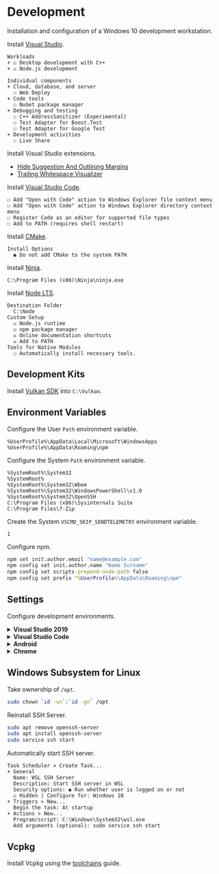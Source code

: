 # Development
Installation and configuration of a Windows 10 development workstation.

Install [Visual Studio](https://visualstudio.microsoft.com/downloads/).

```
Workloads
+ ☑ Desktop development with C++
+ ☑ Node.js development

Individual components
+ Cloud, database, and server
  ☐ Web Deploy
+ Code tools
  ☐ NuGet package manager
+ Debugging and testing
  ☐ C++ AddressSanitizer (Experimental)
  ☐ Test Adapter for Boost.Test
  ☐ Test Adapter for Google Test
+ Development activities
  ☐ Live Share
```

Install Visual Studio extensions.

- [Hide Suggestion And Outlining Margins](https://marketplace.visualstudio.com/items?itemName=MussiKara.HideSuggestionAndOutliningMargins)
- [Trailing Whitespace Visualizer](https://marketplace.visualstudio.com/items?itemName=MadsKristensen.TrailingWhitespaceVisualizer)

Install [Visual Studio Code](https://code.visualstudio.com/download).

```
☐ Add "Open with Code" action to Windows Explorer file context menu
☐ Add "Open with Code" action to Windows Explorer directory context menu
☐ Register Code as an editor for supported file types
☐ Add to PATH (requires shell restart)
```

Install [CMake](https://github.com/Kitware/CMake/releases/download/v3.18.4/cmake-3.18.4-win64-x64.msi).

```
Install Options
  ◉ Do not add CMake to the system PATH
```


Install [Ninja](https://github.com/ninja-build/ninja/releases).

```
C:\Program Files (x86)\Ninja\ninja.exe
```

Install [Node LTS](https://nodejs.org/dist/v12.19.0/node-v12.19.0-x64.msi).

```
Destination Folder
  C:\Node
Custom Setup
  ☑ Node.js runtime
  ☑ npm package manager
  ☒ Online documentation shortcuts
  ☒ Add to PATH
Tools for Native Modules
  ☐ Automatically install necessary tools.
```

## Development Kits
Install [Vulkan SDK](https://vulkan.lunarg.com/sdk/home#windows) into `C:\Vulkan`.

## Environment Variables
Configure the User `Path` environment variable.

```
%UserProfile%\AppData\Local\Microsoft\WindowsApps
%UserProfile%\AppData\Roaming\npm
```

Configure the System `Path` environment variable.

```
%SystemRoot%\System32
%SystemRoot%
%SystemRoot%\System32\Wbem
%SystemRoot%\System32\WindowsPowerShell\v1.0
%SystemRoot%\System32\OpenSSH
C:\Program Files (x86)\Sysinternals Suite
C:\Program Files\7-Zip
```

Create the System `VSCMD_SKIP_SENDTELEMETRY` environment variable.

```
1
```

Configure npm.

```cmd
npm set init.author.email "name@example.com"
npm config set init.author.name "Name Surname"
npm config set scripts-prepend-node-path false
npm config set prefix "%UserProfile%\AppData\Roaming\npm"
```

## Settings
Configure development environments.

<details>
<summary><b>Visual Studio 2019</b></summary>

```
Environment
+ General
  Color theme: Dark
+ Documents
  ☑ Save documents as Unicode when data cannot be saved in codepage
+ Fonts and Colors
  Text Editor: DejaVu LGC Sans Mono 9
  [All Text Tool Windows]: DejaVu LGC Sans Mono 9
+ Keyboard
  Build.BuildSolution: F7 (Global)
+ Startup
  On startup, open: Empty environment

Projects and Solutions
+ General
  ☐ Always show Error List if build finishes with errors
  ☐ Warn user when the project location is not trusted
+ Build and Run
  On Run, when projects are out of date: Always build
  On Run, when build or deployment error occur: Do not launch

Source Control
+ Plug-in Selection
  Current source control plug-in: Git

Text Editor
+ General
  ☐ Drag and drop text editing
  ☑ Enable mouse click to perform Go to Definition
    Use modifier key: Ctrl+Alt
  ☐ Enable mouse click to perform Go to Definition
  ☐ Highlight current line
  ☐ Show structure guide lines
+ All Languages
  + General
    ☑ Line numbers
    ☐ Navigation bar
    ☑ Automatic brace completion
    ☐ Apply Cut or Copy to blank lines when there is no selection
  + Scroll Bars
    ◉ Use map mode for vertical scroll bar
      ☐ Show Preview Tooltip
      Source overview: Wide
  + Tabs
    Indenting: Smart
    Tab size: 2
    Indent size: 2
    ◉ Indent spaces
  + CodeLens
    ☐ Enable CodeLens
+ C/C++
  + Advanced
    + Browsing/Navigation
      Disable External Dependencies Folders: True
    + IntelliSense
      Enable Template IntelliSense: False
  + Code Style
    + General
      Generated documentation comments style: Doxygen (///)
    + Formatting
      + General
        ◉ Run ClangFormat only for manually invoked formatting commands
        ☑ Use custom clang-format.exe file: C:\Program Files\LLVM\bin\clang-format.exe
      + Indentation
        ☐ Indent braces of lambdas used as parameters
        ☐ Indent namespace contents
      + New Lines
        Position of open braces for namespaces: Keep on the same line, but add a space before
        Position of open braces for types: Keep on the same line, but add a space before
        Position of open braces for functions: Move to a new line
        Position of open braces for control blocks: Keep on the same line, but add a space before
        Position of open braces for lambdas: Keep on the same line, but add a space before
        ☑ Place braces on separate lines
        ☑ For empty types, move closing braces to the same line as opening braces
        ☑ For empty function bodies, move closing braces to the same line as opening braces
        ☑ Place 'catch' and similar keywords on a new line
        ☐ Place 'else' on a new line
        ☐ Place 'while' in a do-while loop on a new line
      + Wrapping
        ◉ Always apply New Lines settings for blocks
  + View
    + Code Squiggles
      Macros in Skipped Browsing Regions: None
      Macros Convertible to constexpr: None
    + Outlining
      Enable Outlining: False
+ CSS
  + Advanced
    Color picker format: #000
    Automatic formatting: Off
    Brace positions: Compact
+ JavaScript/TypeScript
  + Formatting
    + General
      Automatic Formatting
      ☐ Format completed line on Enter
      ☐ Format completed statement on ;
      ☐ Format opened block on {
      ☐ Format completed block on }
      ☑ Format on paste
      Module Quote Preference
      ◉ Double (")
      Semicolon Preference
      ◉ Insert semicolons at statement ends
    + Spacing
      ☐ Insert space after function keyword for anonymous functions
+ JSON
  + Advanced
    Automatic formatting: Off

CMake
+ General
  ☑ Show CMake cache notifications
  When cache is out of date:
    ◉ Run configure step automatically only if CMakeSettings.json exists
  ☑ Enable verbose CMake output
```

Disable telemetry.

```
Help > Send Feedback > Settings...
+ Would you like to participate in the Visual Studio Experience Improvement Program?
  ◉ No, I would not like to participate
```

Change [toolbars](res/vs.png) to fit the desired workflow.

</details>

<details>
<summary><b>Visual Studio Code</b></summary>

1. Install extensions with `CTRL+P`.

```
ext install twxs.cmake
ext install ms-vscode.cpptools
ext install ms-vscode-remote.remote-wsl
ext install donjayamanne.githistory
ext install marvhen.reflow-markdown
ext install alefragnani.rtf
> Developer: Reload Window
```

2. Configure editor with `> Preferences: Open Settings (JSON)`.

```json
{
  "editor.cursorSmoothCaretAnimation": true,
  "editor.detectIndentation": false,
  "editor.dragAndDrop": false,
  "editor.folding": false,
  "editor.fontFamily": "'DejaVu LGC Sans Mono', Consolas, monospace",
  "editor.fontLigatures": false,
  "editor.links": false,
  "editor.fontSize": 12,
  "editor.largeFileOptimizations": false,
  "editor.multiCursorModifier": "ctrlCmd",
  "editor.renderWhitespace": "selection",
  "editor.renderLineHighlight": "all",
  "editor.rulers": [ 128 ],
  "editor.smoothScrolling": true,
  "editor.minimap.scale": 2,
  "editor.tabSize": 2,
  "editor.wordWrap": "on",
  "editor.wordWrapColumn": 128,
  "explorer.confirmDelete": false,
  "explorer.confirmDragAndDrop": false,
  "extensions.ignoreRecommendations": true,
  "files.eol": "\n",
  "files.hotExit": "off",
  "files.insertFinalNewline": true,
  "files.trimTrailingWhitespace": true,
  "files.defaultLanguage": "markdown",
  "git.autofetch": false,
  "git.autoRepositoryDetection": false,
  "git.confirmSync": false,
  "git.enableSmartCommit": true,
  "git.postCommitCommand": "push",
  "git.showPushSuccessNotification": true,
  "telemetry.enableCrashReporter": false,
  "telemetry.enableTelemetry": false,
  "workbench.startupEditor": "none",
  "window.newWindowDimensions": "inherit",
  "window.openFoldersInNewWindow": "on",
  "window.openFilesInNewWindow": "off",
  "window.restoreWindows": "none",
  "window.closeWhenEmpty": false,
  "window.zoomLevel": 0,
  "terminal.integrated.rendererType": "experimentalWebgl",
  "terminal.integrated.shell.windows": "C:\\Windows\\System32\\cmd.exe",
  "javascript.format.insertSpaceAfterFunctionKeywordForAnonymousFunctions": false,
  "javascript.format.insertSpaceAfterOpeningAndBeforeClosingNonemptyBrackets": true,
  "typescript.format.insertSpaceAfterFunctionKeywordForAnonymousFunctions": false,
  "typescript.format.insertSpaceAfterOpeningAndBeforeClosingNonemptyBrackets": true,
  "html.format.indentInnerHtml": false,
  "html.format.extraLiners": "",
  "C_Cpp.vcpkg.enabled": false,
  "C_Cpp.default.cStandard": "c11",
  "C_Cpp.default.cppStandard": "c++20",
  "C_Cpp.enhancedColorization": "Enabled",
  "C_Cpp.experimentalFeatures": "Enabled",
  "C_Cpp.configurationWarnings": "Disabled",
  "C_Cpp.workspaceParsingPriority": "highest",
  "C_Cpp.intelliSenseEngineFallback": "Disabled",
  "C_Cpp.clang_format_path": "C:\\Program Files\\LLVM\\bin\\clang-format.exe",
  "C_Cpp.default.includePath": [
    "${default}",
    "C:\\Ace\\include",
    "${workspaceFolder}\\src",
    "${workspaceFolder}\\include"
  ]
}
```

3. Configure keyboard shortcuts with `> Preferences: Open Keyboard Shortcuts (JSON)`.

```json
[
  { "key": "ctrl+f5", "command": "cmake.launchTarget" },
  { "key": "f5", "command": "workbench.action.debug.start", "when": "!inDebugMode" },
  { "key": "f5", "command": "workbench.action.debug.pause", "when": "inDebugMode && debugState == 'running'" },
  { "key": "f5", "command": "workbench.action.debug.continue", "when": "inDebugMode && debugState != 'running'" },
]
```

4. Open a directory in WSL.
5. Install remote extensions.

```
CMake (from local)
C/C++ (from local)
CMake Tools
```

6. Configure remote editor with `> Preferences: Open Remote Settings (WSL: Ubuntu)` while editing a directory in WSL.

```json
{
  "C_Cpp.vcpkg.enabled": false,
  "C_Cpp.default.cStandard": "c11",
  "C_Cpp.default.cppStandard": "c++20",
  "C_Cpp.enhancedColorization": "Enabled",
  "C_Cpp.experimentalFeatures": "Enabled",
  "C_Cpp.configurationWarnings": "Disabled",
  "C_Cpp.workspaceParsingPriority": "highest",
  "C_Cpp.intelliSenseEngineFallback": "Disabled",
  "C_Cpp.default.configurationProvider": "vector-of-bool.cmake-tools",
  "C_Cpp.clang_format_path": "/opt/llvm/bin/clang-format",
  "C_Cpp.default.includePath": [
    "${default}",
    "/opt/ace/include",
    "${workspaceFolder}/src",
    "${workspaceFolder}/include"
  ],
  "cmake.generator": "Ninja",
  "cmake.cmakePath": "/opt/cmake/bin/cmake",
  "cmake.installPrefix": "${workspaceFolder}",
  "cmake.buildDirectory": "${workspaceFolder}/build/vscode",
  "cmake.cmakeCommunicationMode": "fileApi",
  "cmake.configureOnOpen": true,
  "launch": {
    "version": "0.2.0",
    "configurations": [
      {
        "name": "Debug",
        "type": "cppdbg",
        "request": "launch",
        "cwd": "${workspaceFolder}",
        "program": "${command:cmake.launchTargetPath}",
        "environment": [],
        "args": [],
        "MIMode": "gdb",
        "stopAtEntry": false,
        "externalConsole": false,
        "setupCommands": [
          {
            "description": "Enable pretty-printing for gdb",
            "text": "-enable-pretty-printing",
            "ignoreFailures": true
          }
        ]
      }
    ]
  }
}
```

7. Configure remote toolkits with `CMake: Edit User-Local CMake Kits` while editing a directory in WSL.

```json
[
  {
    "keep": true,
    "name": "Ace",
    "toolchainFile": "/opt/ace/toolchain.cmake"
  }
]
```

Register VS Code in Explorer context menus as **administrator** (optional).

```cmd
set code=%LocalAppData%\Programs\Microsoft VS Code\Code.exe
set codefile=\"%code%\" \"%1\"
reg add "HKCR\*\shell\code" /ve /d "Edit with Code" /f
reg add "HKCR\*\shell\code" /v Icon /d "%code%,0" /f
reg add "HKCR\*\shell\code\command" /ve /d "%codefile%" /f
set codepath=\"%code%\" .
reg add "HKCU\Software\Classes\Directory\Background\shell\code" /ve /d "Open with Code" /f
reg add "HKCU\Software\Classes\Directory\Background\shell\code" /v Icon /d "%code%,0" /f
reg add "HKCU\Software\Classes\Directory\Background\shell\code\command" /ve /d "%codepath%" /f
```

</details>

<details>
<summary><b>Android</b></summary>

Extract [Android Studio](https://developer.android.com/studio) (No .exe installer) as `C:\Android\studio`.<br/>

Configure the System `ANDROID_HOME` environment variable.

```
C:\Android
```

Configure the System `JAVA_HOME` environment variable.

```
C:\Android\studio\jre
```

Configure the System `Path` environment variable.

```
C:\Android\tools
C:\Android\tools\bin
C:\Android\studio\jre\bin
C:\Android\build-tools\29.0.3
C:\Android\platform-tools
```

Extract the [German Dictionary](http://www.winedt.org/dict/de_neu.zip) file as `C:\Android\dict\de_neu.dic`.

Start and configure Android Studio (`C:\Android\studio\bin\studio64.exe`).

```
Install Type
  ◉ Custom
SDK Components Setup
  ☐ Performance (Intel® HAXM)
  ☐ Android Virtual Device
  Android SDK Location: C:\Android
  ⚠ Target folder is neither empty nor does it point to an existing SDK installation.
```

Install missing tools, plugins and SDKs.

```
⚙ Configure > Settings...
+ Appearance & Behavior
  + System Settings
    ☐ Reopen last project on startup
    ☐ Confirm application exit
    + Android SDK
      SDK Tools
        ☑ NDK (Side by side)
        ☐ Android Emulator
        ☑ Google USB Driver
+ Editor
  + General
    + Appearance
      ☐ Show indent guides
      ☐ Show intention bulb
      ☐ Show parameter name hints
      ☐ Show external annotations inline
    + Code Completion
      ☐ Show the parameter info popup in [1000] ms
  + Font
    Font: DejaVu LGC Sans Mono
    Size: 12
    Line spacing: 1.0
  + Color Scheme
    + Language Defaults
      > Comments
        > Doc Comment
          - Tag
            ☐ Effects
      > Identifiers
        - Reassigned local variable
          ☐ Effects
        - Reassigned parameter
          ☐ Effects
    + Java
      > Parameters
        - Implicit anonymous class parameter
          ☐ Effects
    + Kotlin
      > Properties and Variables
        - Var (mutable variable, parameter or property)
          ☐ Effects
  + Code Style
    Wrapping and Braces
      Hard wrap at: 128
    + Java, C/C++, CMake, Groovy, HTML, JSON, Kotlin, XML, Other File Types
      Tabs and Indents
        Tab size: 2
        Indent: 2
        Continuation indent: 2
      Wrapping and Braces
        > 'try' statement
          ☑ 'catch' on new line
          ☑ 'finally' on new line
    + C/C++
      Tabs and Indents
        Indent in lambdas: 2
        Indent members of plain structures: 2
        Indent members of classes: 2
        Indent members of namespace: 0
      Spaces
        Other
          ☐ Prevent > > concatenation in template
        In Template Declaration
          ☑ Before '<'
        In Template Instantiation
          ☑ Before '<'
      New File Extensions
        C++
          Header Extension: hpp
          File Naming Convention: snake_case
        C
          File Naming Convention: snake_case
    + EditorConfig
      Spaces
        > Around Operators
          ☑ After ':'
    + Properties
      Insert space around key-value delimiter: ☑
  + File Encodings
    Global Encoding: UTF-8
    Project Encoding: UTF-8
    Default encoding for properties files: UTF-8
    Create UTF-8 files: with NO BOM
  + Layout Editor
    ☑ Prefer XML editor
  + Spelling
    Custom Dictionaries: [+]
    C:\Android\dict\de_neu.dic
```

Search in settings for `redo` and assign `CTRL+Y` as a shortcut.

</details>

<details>
<summary><b>Chrome</b></summary>

Start Chrome and Brave browsers with the following command-line flags:

```
--disable-features=OmniboxUIExperimentHideSteadyStateUrlScheme,OmniboxUIExperimentHideSteadyStateUrlTrivialSubdomains
```

</details>

<!--
## Windows Sandbox
Install Windows Sandbox.

```
Start > "Turn Windows features on or off"
☑ Windows Sandbox
```
-->

## Windows Subsystem for Linux
Take ownership of `/opt`.

```sh
sudo chown `id -un`:`id -gn` /opt
```

Reinstall SSH Server.

```sh
sudo apt remove openssh-server
sudo apt install openssh-server
sudo service ssh start
```

Automatically start SSH server.

```
Task Scheduler > Create Task...
+ General
  Name: WSL SSH Server
  Description: Start SSH server in WSL
  Security options: ◉ Run whether user is logged on or not
  ☑ Hidden | Configure for: Windows 10
+ Triggers > New...
  Begin the task: At startup
+ Actions > New...
  Program/script: C:\Windows\System32\wsl.exe
  Add arguments (optional): sudo service ssh start
```

## Vcpkg
Install Vcpkg using the [toolchains](https://github.com/qis/toolchains) guide.
